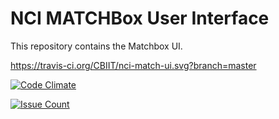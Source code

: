 # NCI MATCHBox User Interface
This repository contains the Matchbox UI.

https://travis-ci.org/CBIIT/nci-match-ui.svg?branch=master

[![Code Climate](https://codeclimate.com/github/CBIIT/nci-match-ui/badges/gpa.svg)](https://codeclimate.com/github/CBIIT/nci-match-ui)

[![Issue Count](https://codeclimate.com/github/CBIIT/nci-match-ui/badges/issue_count.svg)](https://codeclimate.com/github/CBIIT/nci-match-ui)
